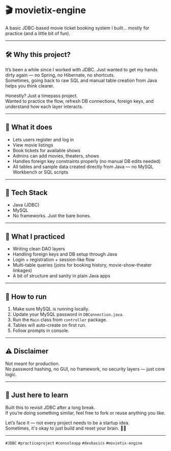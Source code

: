 # 🎬 movietix-engine

A basic JDBC-based movie ticket booking system I built… mostly for practice (and a little bit of fun).

---

## 🛠️ Why this project?

It’s been a while since I worked with JDBC. Just wanted to get my hands dirty again — no Spring, no Hibernate, no shortcuts.  
Sometimes, going back to raw SQL and manual table creation from Java helps you think clearer.

Honestly? Just a timepass project.  
Wanted to practice the flow, refresh DB connections, foreign keys, and understand how each layer interacts.

---

## 🚀 What it does

- Lets users register and log in
- View movie listings
- Book tickets for available shows
- Admins can add movies, theaters, shows
- Handles foreign key constraints properly (no manual DB edits needed)
- All tables and sample data created directly from Java — no MySQL Workbench or SQL scripts

---

## 🧱 Tech Stack

- Java (JDBC)
- MySQL
- No frameworks. Just the bare bones.

---

## 🧠 What I practiced

- Writing clean DAO layers
- Handling foreign keys and DB setup through Java
- Login + registration + session-like flow
- Multi-table queries (joins for booking history, movie-show-theater linkages)
- A bit of structure and sanity in plain Java apps

---

## 🔧 How to run

1. Make sure MySQL is running locally.
2. Update your MySQL password in `DBConnection.java`.
3. Run the `Main` class from `controller` package.
4. Tables will auto-create on first run.
5. Follow prompts in console.

---

## ⚠️ Disclaimer

Not meant for production.  
No password hashing, no GUI, no framework, no security layers — just core logic.

---

## 🎉 Just here to learn

Built this to revisit JDBC after a long break.  
If you’re doing something similar, feel free to fork or reuse anything you like.

Let’s face it — not every project needs to be a startup idea.  
Sometimes, it's okay to just build and reset your brain. 🧠🔁

---

`#JDBC` `#practiceproject` `#consoleapp` `#devbasics` `#movietix-engine`
